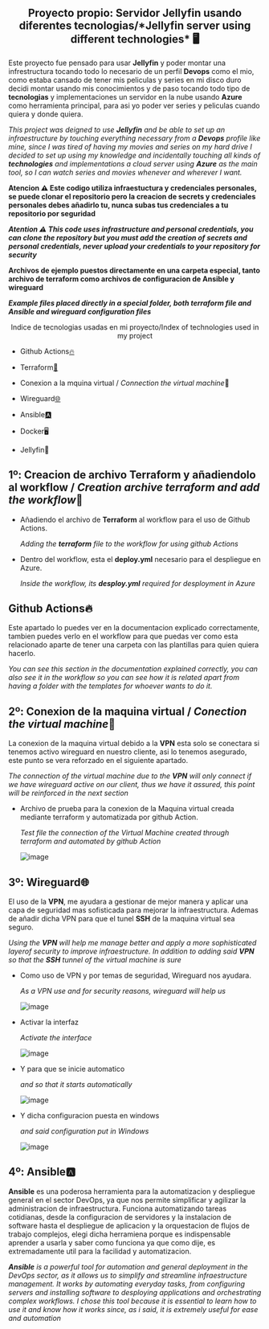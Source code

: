 <h2 align="center">Proyecto propio: Servidor Jellyfin usando diferentes tecnologias/*Jellyfin server using different technologies* 🖥️</h2>

Este proyecto fue pensado para usar **Jellyfin** y poder montar una infrestructura tocando todo lo necesario de un perfil **Devops** como el mio, como estaba cansado de tener mis peliculas y series en mi disco duro decidi montar usando mis conocimientos y de paso tocando todo tipo de **tecnologias** y implementaciones un servidor en la nube usando **Azure** como herramienta principal, para asi yo poder ver series y peliculas cuando quiera y donde quiera.

*This project was deigned to use **Jellyfin** and be able to set up an infraestructure by touching everything necessary from a **Devops** profile like mine, since I was tired of having my movies and series on my hard drive I decided to set up using my knowledge and incidentally touching all kinds of **technologies** and implementations a cloud server using **Azure** as the main tool, so I can watch series and movies whenever and wherever I want.*

**Atencion ⚠️ Este codigo utiliza infraestuctura y credenciales personales, se puede clonar el repositorio pero la creacion de secrets y credenciales personales debes añadirlo tu, nunca subas tus credenciales a tu repositorio por seguridad**

***Atention ⚠️ This code uses infrastructure and personal credentials, you can clone the repository but you must add the creation of secrets and personal credentials, never upload your credentials to your repository for security***

**Archivos de ejemplo puestos directamente en una carpeta especial, tanto archivo de terraform como archivos de configuracion de Ansible y wireguard**

***Example files placed directly in a special folder, both terraform file and Ansible and wireguard configuration files***


<p align="center">Indice de tecnologias usadas en mi proyecto/Index of technologies used in my project</p>

  - Github Actions[🔥](.github./workflows)
  
  - Terraform[🗿](./UbunReal.tf)

  - Conexion a la mquina virtual / *Connection the virtual machine*🛜

  - Wireguard[🌐](./Wireguard)

  - Ansible[🅰](./Ansible)

  - Docker🖥️

  - Jellyfin🐬



## 1º: Creacion de archivo Terraform y añadiendolo al workflow / *Creation archive terraform and add the workflow*🗿

  - Añadiendo el archivo de **Terraform** al workflow para el uso de Github Actions.

    *Adding the **terraform** file to the workflow for using github Actions*
  - Dentro del workflow, esta el **deploy.yml** necesario para el despliegue en Azure.
    
    *Inside the workflow, its **desploy.yml** required for desployment in Azure*


## Github Actions🔥

Este apartado lo puedes ver en la documentacion explicado correctamente, tambien puedes verlo en el workflow para que puedas ver como esta relacionado aparte de tener una carpeta con las plantillas para quien quiera hacerlo.

*You can see this section in the documentation explained correctly, you can also see it in the workflow so you can see how it is related apart from having a folder with the templates for whoever wants to do it.*

## 2º: Conexion de la maquina virtual / *Conection the virtual machine*🛜

La conexion de la maquina virtual debido a la **VPN** esta solo se conectara si tenemos activo wireguard en nuestro cliente, asi lo tenemos asegurado, este punto se vera reforzado en el siguiente apartado.

*The connection of the virtual machine due to the **VPN** will only connect if we have wireguard active on our client, thus we have it assured, this point will be reinforced in the next section*

  -  Archivo de prueba para la conexion de la Maquina virtual creada mediante terraform y automatizada por github Action.

      *Test file the connection of the Virtual Machine created through terraform and automated by github Action*

      ![image](https://github.com/user-attachments/assets/c881ca55-2b3c-41a0-bffc-fad9345569e8)

## 3º: Wireguard🌐

  El uso de la **VPN**, me ayudara a gestionar de mejor manera y aplicar una capa de seguridad mas sofisticada
  para mejorar la infraestructura. Ademas de añadir dicha VPN para que el tunel **SSH** de la maquina virtual sea
  seguro.

  *Using the **VPN** will help me manage better and apply a more sophisticated layerof security to improve infraestructure. In addition to adding said **VPN** so that the **SSH** tunnel of the virtual machine is sure*

  - Como uso de VPN y por temas de seguridad, Wireguard nos ayudara.

    *As a VPN use and for security reasons, wireguard will help us*

    ![image](https://github.com/user-attachments/assets/76d4cd7a-27b4-4902-b553-2fb18c60b95d)

  - Activar la interfaz

    *Activate the interface*

    ![image](https://github.com/user-attachments/assets/58d6b011-f9db-47cc-a7e9-0dcabb134b91)

  - Y para que se inicie automatico

    *and so that it starts automatically*

    ![image](https://github.com/user-attachments/assets/bf0db633-d0c8-4172-ae08-89f5a2e09fbe)
    
  - Y dicha configuracion puesta en windows

    *and said configuration put in Windows*
    
    ![image](https://github.com/user-attachments/assets/fda30bae-6d54-4df8-8e77-7e764bd08afc)

## 4º: Ansible🅰

  **Ansible** es una poderosa herramienta para la automatizacion y despliegue general en el sector DevOps, ya que nos permite simplificar y agilizar la administracion de infraestructura. Funciona automatizando tareas cotidianas, desde la configuracion de servidores y la instalacion de software hasta el despliegue de aplicacion y la orquestacion de flujos de trabajo     complejos, elegi dicha herramiena porque es indispensable aprender a usarla y saber como funciona ya que como dije, es extremadamente util para la facilidad y automatizacion.

***Ansible** is a powerful tool for automation and general deployment in the DevOps sector, as it allows us to simplify and streamline infraestructure management. It works by automating everyday tasks, from configuring servers and installing software to desploying applications and orchestrating complex workflows. I chose this tool because it is essential to learn      how to use it and know how it works since, as i said, it is extremely useful for ease and automation*
    

